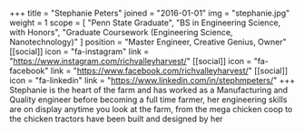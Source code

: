 +++
title = "Stephanie Peters"
joined = "2016-01-01"
img = "stephanie.jpg"
weight = 1
scope = [
        "Penn State Graduate",
        "BS in Engineering Science, with Honors",
        "Graduate Coursework (Engineering Science, Nanotechnology)"
      ]
position = "Master Engineer, Creative Genius, Owner"
[[social]]
  icon = "fa-instagram"
  link = "https://www.instagram.com/richvalleyharvest/"
[[social]]
  icon = "fa-facebook"
  link = "https://www.facebook.com/richvalleyharvest/"
[[social]]
  icon = "fa-linkedin"
  link = "https://www.linkedin.com/in/stephmpeters/"
+++
Stephanie is the heart of the farm and has worked as a Manufacturing and Quality engineer before becoming a full time farmer, her engineering skills are on display anytime you look at the farm, from the mega chicken coop to the chicken tractors have been built and designed by her